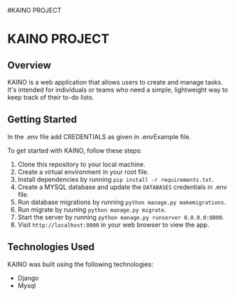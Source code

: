 #KAINO PROJECT

# KAINO PROJECT

## Overview

KAINO is a web application that allows users to create and manage tasks. It's intended for individuals or teams who need a simple, lightweight way to keep track of their to-do lists.

## Getting Started

In the .env file add CREDENTIALS as given in .envExample file.


To get started with KAINO, follow these steps:

1. Clone this repository to your local machine.
2. Create a virtual environment in your root file.
3. Install dependencies by running `pip install -r requirements.txt`.
4. Create a MYSQL database and update the `DATABASES` credentials in .env file.
5. Run database migrations by running `python manage.py makemigrations`.
6. Run migrate by ruuning  `python manage.py migrate`.
7. Start the server by running `python manage.py runserver 0.0.0.0:8000`.
8. Visit `http://localhost:8000` in your web browser to view the app.

## Technologies Used

KAINO was built using the following technologies:

- Django
- Mysql

